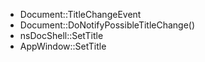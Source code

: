 

- Document::TitleChangeEvent
- Document::DoNotifyPossibleTitleChange()
- nsDocShell::SetTitle
- AppWindow::SetTitle
